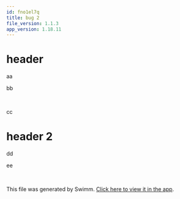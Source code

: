 ```yaml
---
id: fno1el7q
title: bug 2
file_version: 1.1.3
app_version: 1.18.11
---
```


<!-- Intro - Do not remove this comment -->
# header

aa

bb

<br/>

cc

# header 2

dd

ee

<br/>

This file was generated by Swimm. [Click here to view it in the app](http://localhost:5000/repos/Z2l0aHViJTNBJTNBdDElM0ElM0FlcmFuLXN3aW1t/playlists/fno1el7q).
